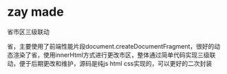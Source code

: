 # zay made
省市区三级联动

省，主要使用了前端性能片段document.createDocumentFragment，很好的动态渲染了省，使用innerHtml方式进行更改市区，整体通过简单代码实现三级联动，便于后期更改和维护，源码是纯js html css实现的，可以更好的二次封装
